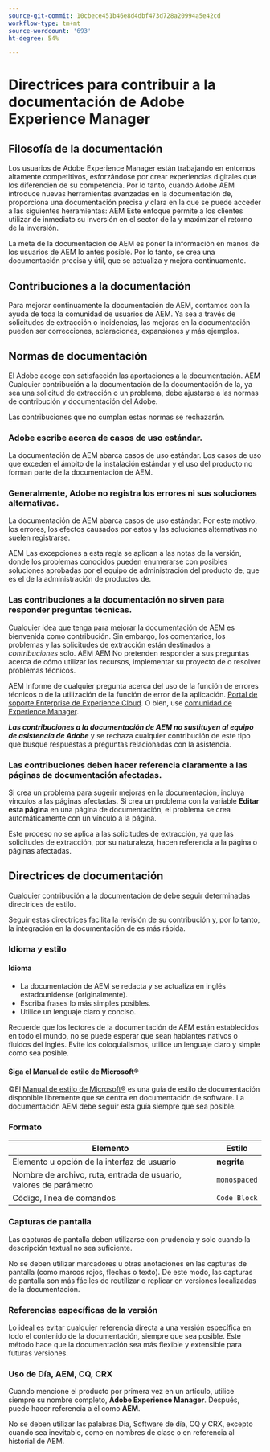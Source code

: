 ```yaml
---
source-git-commit: 10cbece451b46e8d4dbf473d728a20994a5e42cd
workflow-type: tm+mt
source-wordcount: '693'
ht-degree: 54%

---
```

# Directrices para contribuir a la documentación de Adobe Experience Manager

## Filosofía de la documentación

Los usuarios de Adobe Experience Manager están trabajando en entornos altamente competitivos, esforzándose por crear experiencias digitales que los diferencien de su competencia. Por lo tanto, cuando Adobe AEM introduce nuevas herramientas avanzadas en la documentación de, proporciona una documentación precisa y clara en la que se puede acceder a las siguientes herramientas: AEM Este enfoque permite a los clientes utilizar de inmediato su inversión en el sector de la y maximizar el retorno de la inversión.

La meta de la documentación de AEM es poner la información en manos de los usuarios de AEM lo antes posible. Por lo tanto, se crea una documentación precisa y útil, que se actualiza y mejora continuamente.

## Contribuciones a la documentación

Para mejorar continuamente la documentación de AEM, contamos con la ayuda de toda la comunidad de usuarios de AEM. Ya sea a través de solicitudes de extracción o incidencias, las mejoras en la documentación pueden ser correcciones, aclaraciones, expansiones y más ejemplos.

## Normas de documentación

El Adobe acoge con satisfacción las aportaciones a la documentación. AEM Cualquier contribución a la documentación de la documentación de la, ya sea una solicitud de extracción o un problema, debe ajustarse a las normas de contribución y documentación del Adobe.

Las contribuciones que no cumplan estas normas se rechazarán.

### Adobe escribe acerca de casos de uso estándar.

La documentación de AEM abarca casos de uso estándar. Los casos de uso que exceden el ámbito de la instalación estándar y el uso del producto no forman parte de la documentación de AEM.

### Generalmente, Adobe no registra los errores ni sus soluciones alternativas.

La documentación de AEM abarca casos de uso estándar. Por este motivo, los errores, los efectos causados por estos y las soluciones alternativas no suelen registrarse.

AEM Las excepciones a esta regla se aplican a las notas de la versión, donde los problemas conocidos pueden enumerarse con posibles soluciones aprobadas por el equipo de administración del producto de, que es el de la administración de productos de.

### Las contribuciones a la documentación no sirven para responder preguntas técnicas.

Cualquier idea que tenga para mejorar la documentación de AEM es bienvenida como contribución. Sin embargo, los comentarios, los problemas y las solicitudes de extracción están destinados a *contribuciones* solo. AEM AEM No pretenden responder a sus preguntas acerca de cómo utilizar los recursos, implementar su proyecto de o resolver problemas técnicos.

AEM Informe de cualquier pregunta acerca del uso de la función de errores técnicos o de la utilización de la función de error de la aplicación. [Portal de soporte Enterprise de Experience Cloud](https://experienceleague.adobe.com/?support-solution=General#support). O bien, use [comunidad de Experience Manager](https://experienceleaguecommunities.adobe.com/t5/adobe-experience-manager/ct-p/adobe-experience-manager-community).

***Las contribuciones a la documentación de AEM no sustituyen al equipo de asistencia de Adobe*** y se rechaza cualquier contribución de este tipo que busque respuestas a preguntas relacionadas con la asistencia.

### Las contribuciones deben hacer referencia claramente a las páginas de documentación afectadas.

Si crea un problema para sugerir mejoras en la documentación, incluya vínculos a las páginas afectadas. Si crea un problema con la variable **Editar esta página** en una página de documentación, el problema se crea automáticamente con un vínculo a la página.

Este proceso no se aplica a las solicitudes de extracción, ya que las solicitudes de extracción, por su naturaleza, hacen referencia a la página o páginas afectadas.

## Directrices de documentación

Cualquier contribución a la documentación de debe seguir determinadas directrices de estilo.

Seguir estas directrices facilita la revisión de su contribución y, por lo tanto, la integración en la documentación de es más rápida.

### Idioma y estilo

#### Idioma

* La documentación de AEM se redacta y se actualiza en inglés estadounidense (originalmente).
* Escriba frases lo más simples posibles.
* Utilice un lenguaje claro y conciso.

Recuerde que los lectores de la documentación de AEM están establecidos en todo el mundo, no se puede esperar que sean hablantes nativos o fluidos del inglés. Evite los coloquialismos, utilice un lenguaje claro y simple como sea posible.

#### Siga el Manual de estilo de Microsoft®

©El [Manual de estilo de Microsoft®](https://learn.microsoft.com/es_es/style-guide/welcome/) es una guía de estilo de documentación disponible libremente que se centra en documentación de software. La documentación AEM debe seguir esta guía siempre que sea posible.

### Formato

| Elemento | Estilo |
|---|---|
| Elemento u opción de la interfaz de usuario | **negrita** |
| Nombre de archivo, ruta, entrada de usuario, valores de parámetro | `monospaced` |
| Código, línea de comandos | ```Code Block``` |

### Capturas de pantalla

Las capturas de pantalla deben utilizarse con prudencia y solo cuando la descripción textual no sea suficiente.

No se deben utilizar marcadores u otras anotaciones en las capturas de pantalla (como marcos rojos, flechas o texto). De este modo, las capturas de pantalla son más fáciles de reutilizar o replicar en versiones localizadas de la documentación.

### Referencias específicas de la versión

Lo ideal es evitar cualquier referencia directa a una versión específica en todo el contenido de la documentación, siempre que sea posible. Este método hace que la documentación sea más flexible y extensible para futuras versiones.

### Uso de Día, AEM, CQ, CRX

Cuando mencione el producto por primera vez en un artículo, utilice siempre su nombre completo, **Adobe Experience Manager**. Después, puede hacer referencia a él como **AEM**.

No se deben utilizar las palabras Día, Software de día, CQ y CRX, excepto cuando sea inevitable, como en nombres de clase o en referencia al historial de AEM.